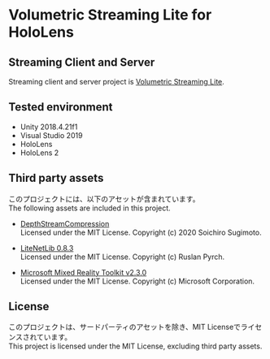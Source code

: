 # Volumetric Streaming Lite for HoloLens

## Streaming Client and Server
Streaming client and server project is [Volumetric Streaming Lite](https://github.com/sotanmochi/VolumetricStreamingLite).

## Tested environment
- Unity 2018.4.21f1
- Visual Studio 2019
- HoloLens
- HoloLens 2

## Third party assets
このプロジェクトには、以下のアセットが含まれています。  
The following assets are included in this project.

- [DepthStreamCompression](https://github.com/sotanmochi/DepthStreamCompression)  
  Licensed under the MIT License. Copyright (c) 2020 Soichiro Sugimoto.

- [LiteNetLib 0.8.3](https://github.com/RevenantX/LiteNetLib/releases/tag/v0.8.3)  
  Licensed under the MIT License. Copyright (c) Ruslan Pyrch.

- [Microsoft Mixed Reality Toolkit v2.3.0](https://github.com/microsoft/MixedRealityToolkit-Unity/releases/tag/v2.3.0)  
  Licensed under the MIT License. Copyright (c) Microsoft Corporation.

## License
このプロジェクトは、サードパーティのアセットを除き、MIT Licenseでライセンスされています。  
This project is licensed under the MIT License, excluding third party assets.
